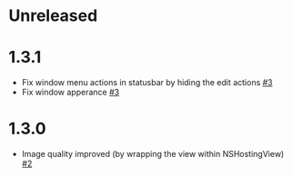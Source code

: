 # Unreleased

# 1.3.1
- Fix window menu actions in statusbar by hiding the edit actions [#3](https://github.com/ahmedash95/rapidsnap/pull/3)
- Fix window apperance [#3](https://github.com/ahmedash95/rapidsnap/pull/3)

# 1.3.0
- Image quality improved (by wrapping the view within NSHostingView) [#2](https://github.com/ahmedash95/rapidsnap/pull/2)
